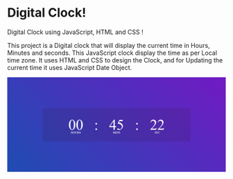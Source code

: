 # Digital Clock!

Digital Clock using JavaScript, HTML and CSS !

This project is a Digital clock that will display the current time in Hours, Minutes and seconds. This JavaScript clock display the time as
per Local time zone. It uses HTML and CSS to design the Clock, and for Updating the current time it uses JavaScript Date Object.

            
 ![](digital-clock-screenshot.png)

